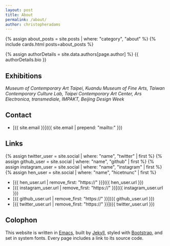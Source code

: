 ```yaml
---
layout: post
title: About
permalink: /about/
author: christopheradams
---
```


{% assign about_posts = site.posts | where: "category", "about" %}
{% include cards.html posts=about_posts %}

{% assign authorDetails = site.data.authors[page.author] %}
{{ authorDetails.bio }}

## Exhibitions

*Museum of Contemporary Art Taipei, Kuandu Museum of Fine Arts, Taiwan
Contemporary Culture Lab, Taipei Contemporary Art Center, Ars
Electronica, transmediale, IMPAKT, Beijing Design Week*

## Contact

* [{{ site.email }}]({{ site.email | prepend: "mailto:" }})

## Links

{% assign twitter_user = site.social | where: "name", "twitter" | first %}
{% assign github_user = site.social | where: "name", "github" | first %}
{% assign instagram_user = site.social | where: "name", "instagram" | first %}
{% assign hen_user = site.social | where: "name", "hicetnunc" | first %}

* [{{ hen_user.url | remove_first: "https://" }}]({{ hen_user.url }})
* [{{ instagram_user.url | remove_first: "https://" }}]({{ instagram_user.url }})
* [{{ github_user.url | remove_first: "https://" }}]({{ github_user.url }})
* [{{ twitter_user.url | remove_first: "https://" }}]({{ twitter_user.url }})

## Colophon

This website is written in [Emacs](https://www.gnu.org/software/emacs/),
built by [Jekyll](http://jekyllrb.com/),
styled with [Bootstrap](https://getbootstrap.com/),
and set in system fonts.
Every page includes a link to its source code.
